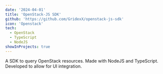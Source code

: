 ```yaml
---
date: '2024-04-01'
title: 'OpenStack-JS SDK'
github: 'https://github.com/GridexX/openstack-js-sdk'
icon: 'Openstack'
tech:
  - OpenStack
  - TypeScript
  - NodeJS
showInProjects: true
---
```


A SDK to query OpenStack resources. Made with NodeJS and TypeScript. Developed to allow for UI integration.
